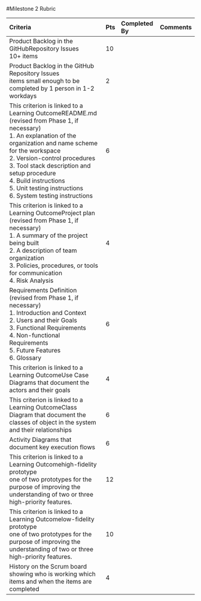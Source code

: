 #Milestone 2 Rubric

| Criteria | Pts | Completed By| Comments|
| :---     | :---| :---        | :---    |
|Product Backlog in the GitHubRepository Issues <br> 10+ items| 10 |
|Product Backlog in the GitHub Repository Issues <br> items small enough to be completed by 1 person in 1-2 workdays | 2 |
|This criterion is linked to a Learning OutcomeREADME.md (revised from Phase 1, if necessary) <br>1. An explanation of the organization and name scheme for the workspace <br>2. Version-control procedures<br>3. Tool stack description and setup procedure<br>4. Build instructions<br>5. Unit testing instructions<br>6. System testing instructions | 6 | | |
|This criterion is linked to a Learning OutcomeProject plan (revised from Phase 1, if necessary)<br>1. A summary of the project being built<br>2. A description of team organization<br>3. Policies, procedures, or tools for communication<br>4. Risk Analysis | 4 | | |
|Requirements Definition (revised from Phase 1, if necessary)<br>1. Introduction and Context<br>2. Users and their Goals<br>3. Functional Requirements<br>4. Non-functional Requirements<br>5. Future Features<br>6. Glossary | 6 | | |
|This criterion is linked to a Learning OutcomeUse Case Diagrams that document the actors and their goals | 4 | | |
|This criterion is linked to a Learning OutcomeClass Diagram that document the classes of object in the system and their relationships | 6 | | |
|Activity Diagrams that document key execution flows | 6 | | |
|This criterion is linked to a Learning Outcomehigh-fidelity prototype<br>one of two prototypes for the purpose of improving the understanding of two or three high-priority features. | 12 | | |
|This criterion is linked to a Learning Outcomelow-fidelity prototype<br>one of two prototypes for the purpose of improving the understanding of two or three high-priority features. | 10 | | |
|History on the Scrum board showing who is working which items and when the items are completed| 4 | | |
